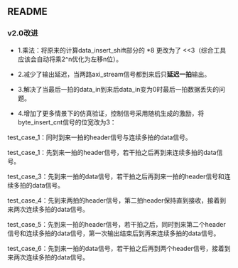 ## README

### v2.0改进

* 1.乘法：将原来的计算data_insert_shift部分的 *8 更改为了 <<3（综合工具应该会自动将乘2^n优化为左移n位）。

* 2.减少了输出延迟，当两路axi_stream信号都到来后只**延迟一拍**输出。

* 3.解决了当最后一拍的data_in到来后data_in变为0时最后一拍数据丢失的问题。

* 4.增加了更多情景下的仿真验证，控制信号采用随机生成的激励，将byte_insert_cnt信号的位宽改为3：

test_case_1：同时到来一拍的header信号与连续多拍的data信号。

test_case_1：先到来一拍的header信号，若干拍之后再到来连续多拍的data信号。

test_case_3：先到来一拍的data信号，若干拍之后再到来一拍的header信号和连续多拍的data信号。

test_case_4：先到来两拍的header信号，第二拍header保持直到接收，接着到来两次连续多拍的data信号。

test_case_5：先到来一拍的header信号，若干拍之后，同时到来第二个header信号和连续多拍的data信号，第一次输出结束后到再来连续多拍的data信号。

test_case_6：先到来一拍的data信号，若干拍之后再到两个header信号，接着到来两次连续多拍的data信号。